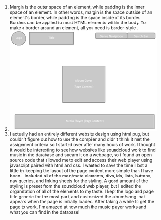 <ol>
  <li>Margin is the outer space of an element, while padding is the inner space of an element. In other words, margin is the space outside of an element's border, while padding is the space inside of its border. Borders can be applied to most HTML elements within the body. To make a border around an element, all you need is border-style .</li>
  <li><img src="https://github.com/Biggs406/web-dev-hw/blob/master/assignment-11/images/sketch.JPG?raw=true"></li>
  <li>I actually had an entirely different website design using html pug, but couldn't figure out how to use the compiler and didn't think it met the assignment criteria so I started over after many hours of work. I thought it would be interesting to see how websites like soundcloud work to find music in the database and stream it on a webpage, so I found an open source code that allowed me to edit and access their web player using javascript paired with html and css. I wanted to save the time I lost a little by keeping the layout of the page content more simple than I have been. I included all of the main/meta elements, divs, ids, lists, buttons, nav queries, and linking sheets for the styling. A good amount of the styling is preset from the soundcloud web player, but I edited the organization of all of the elements to my taste. I kept the logo and page title generic for the most part, and customized the album/song that appears when the page is initially loaded. After taking a while to get the page to work, I'm amazed at how much the music player works and what you can find in the database!</li>
</ol>
